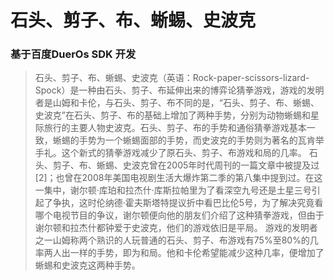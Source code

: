 # 石头、剪子、布、蜥蜴、史波克
### 基于百度DuerOs SDK 开发


> 石头、剪子、布、蜥蜴、史波克（英语：Rock-paper-scissors-lizard-Spock）是一种由石头、剪子、布延伸出来的博弈论猜拳游戏，游戏的发明者是山姆和卡伦，与石头、剪子、布不同的是，“石头、剪子、布、蜥蜴、史波克”在石头、剪子、布的基础上增加了两种手势，分别为动物蜥蜴和星际旅行的主要人物史波克。石头、剪子、布的手势和通俗猜拳游戏基本一致，蜥蜴的手势为一个蜥蜴面部的手势，而史波克的手势则为著名的瓦肯举手礼。这个新式的猜拳游戏减少了原石头、剪子、布游戏和局的几率。
> 石头、剪子、布、蜥蜴、史波克曾在2005年时代周刊的一篇文章中被提及过[2]；也曾在2008年美国电视剧生活大爆炸第二季的第八集中提到过。在这一集中，谢尔顿·库珀和拉杰什·库斯拉帕里为了看深空九号还是土星三号引起了争执，这时伦纳德·霍夫斯塔特提议折中看巴比伦5号，为了解决究竟看哪个电视节目的争议，谢尔顿便向他的朋友们介绍了这种猜拳游戏，但由于谢尔顿和拉杰什都钟爱于史波克，他们的游戏依旧是平局。
> 游戏的发明者之一山姆称两个熟识的人玩普通的石头、剪子、布游戏有75%至80%的几率两人出一样的手势，即为和局。他和卡伦希望能减少这种几率，便增加了蜥蜴和史波克这两种手势。